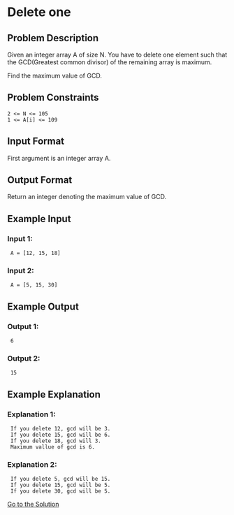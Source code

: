 # Delete one

## Problem Description

Given an integer array A of size N. You have to delete one element such that the GCD(Greatest common divisor) of the remaining array is maximum.

Find the maximum value of GCD.

## Problem Constraints

```
2 <= N <= 105
1 <= A[i] <= 109
```

## Input Format

First argument is an integer array A.

## Output Format

Return an integer denoting the maximum value of GCD.

## Example Input

### Input 1:

```
 A = [12, 15, 18]
```

### Input 2:

```
 A = [5, 15, 30]
```

## Example Output

### Output 1:

```
 6
```

### Output 2:

```
 15
```

## Example Explanation

### Explanation 1:

```
 If you delete 12, gcd will be 3.
 If you delete 15, gcd will be 6.
 If you delete 18, gcd will 3.
 Maximum vallue of gcd is 6.
```

### Explanation 2:

```
 If you delete 5, gcd will be 15.
 If you delete 15, gcd will be 5.
 If you delete 30, gcd will be 5.
```

[Go to the Solution](../solutions/2_delete_one.py)
